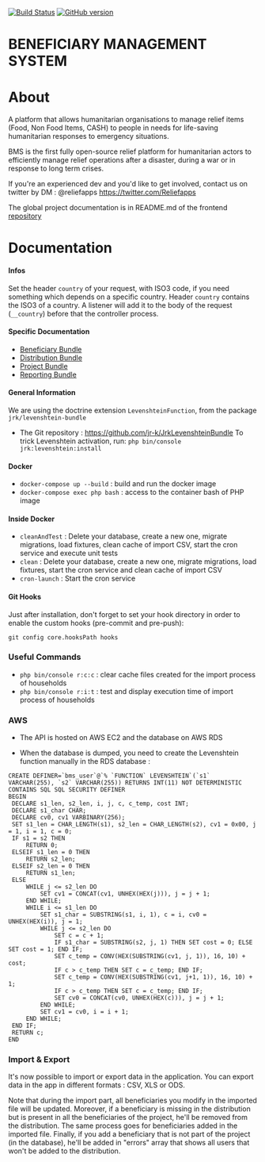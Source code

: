 [![Build Status](https://travis-ci.org/ReliefApplications/bms_api.svg?branch=dev)](https://travis-ci.org/ReliefApplications/bms_api)
[![GitHub version](https://badge.fury.io/gh/ReliefApplications%2Fbms_api.svg)](https://badge.fury.io/gh/ReliefApplications%2Fbms_api)

BENEFICIARY MANAGEMENT SYSTEM
==============

# About

A platform that allows humanitarian organisations to manage relief items (Food, Non Food Items, CASH) to people in needs for life-saving humanitarian responses to emergency situations.

BMS is the first fully open-source relief platform for humanitarian actors to efficiently manage relief operations after a disaster, during a war or in response to long term crises. 

If you're an experienced dev and you'd like to get involved, contact us on twitter by DM : @reliefapps https://twitter.com/Reliefapps

The global project documentation is in README.md of the frontend [repository](https://github.com/ReliefApplications/bms_front)

# Documentation
 
#### Infos

Set the header `country` of your request, with ISO3 code, if you need something which depends on a specific country.
Header `country` contains the ISO3 of a country. A listener will add it to the body of the request (`__country`)
before that the controller process.

#### Specific Documentation
- [Beneficiary Bundle](src/BeneficiaryBundle/README.md)
- [Distribution Bundle](src/DistributionBundle/README.md)
- [Project Bundle](src/ProjectBundle/README.md)
- [Reporting Bundle](src/ReportingBundle/README.md)

#### General Information

We are using the doctrine extension `LevenshteinFunction`, from the package `jrk/levenshtein-bundle`
- The Git repository : https://github.com/jr-k/JrkLevenshteinBundle
To trick Levenshtein activation, run: `php bin/console jrk:levenshtein:install`

#### Docker

- `docker-compose up --build` : build and run the docker image
- `docker-compose exec php bash` : access to the container bash of PHP image

#### Inside Docker

- `cleanAndTest` : Delete your database, create a new one, migrate migrations, load fixtures, clean cache of import CSV, start the cron service and execute unit tests
- `clean` : Delete your database, create a new one, migrate migrations, load fixtures, start the cron service and clean cache of import CSV
- `cron-launch` : Start the cron service

#### Git Hooks

Just after installation, don't forget to set your hook directory in order to enable the custom hooks (pre-commit and pre-push):

`git config core.hooksPath hooks`

### Useful Commands

- `php bin/console r:c:c` : clear cache files created for the import process of households
- `php bin/console r:i:t` : test and display execution time of import process of households

### AWS

- The API is hosted on AWS EC2 and the database on AWS RDS

- When the database is dumped, you need to create the Levenshtein function manually in the RDS database :
```
CREATE DEFINER=`bms_user`@`% `FUNCTION` LEVENSHTEIN`(`s1` VARCHAR(255), `s2` VARCHAR(255)) RETURNS INT(11) NOT DETERMINISTIC CONTAINS SQL SQL SECURITY DEFINER
BEGIN
 DECLARE s1_len, s2_len, i, j, c, c_temp, cost INT;
 DECLARE s1_char CHAR;
 DECLARE cv0, cv1 VARBINARY(256);
 SET s1_len = CHAR_LENGTH(s1), s2_len = CHAR_LENGTH(s2), cv1 = 0x00, j = 1, i = 1, c = 0;
 IF s1 = s2 THEN
     RETURN 0;
 ELSEIF s1_len = 0 THEN
     RETURN s2_len;
 ELSEIF s2_len = 0 THEN
     RETURN s1_len;
 ELSE
     WHILE j <= s2_len DO
         SET cv1 = CONCAT(cv1, UNHEX(HEX(j))), j = j + 1;
     END WHILE;
     WHILE i <= s1_len DO
         SET s1_char = SUBSTRING(s1, i, 1), c = i, cv0 = UNHEX(HEX(i)), j = 1;
         WHILE j <= s2_len DO
             SET c = c + 1;
             IF s1_char = SUBSTRING(s2, j, 1) THEN SET cost = 0; ELSE SET cost = 1; END IF;
             SET c_temp = CONV(HEX(SUBSTRING(cv1, j, 1)), 16, 10) + cost;
             IF c > c_temp THEN SET c = c_temp; END IF;
             SET c_temp = CONV(HEX(SUBSTRING(cv1, j+1, 1)), 16, 10) + 1;
             IF c > c_temp THEN SET c = c_temp; END IF;
             SET cv0 = CONCAT(cv0, UNHEX(HEX(c))), j = j + 1;
         END WHILE;
         SET cv1 = cv0, i = i + 1;
     END WHILE;
 END IF;
 RETURN c;
END
```

### Import & Export

It's now possible to import or export data in the application. You can export data in the app in different formats : CSV, XLS or ODS.

Note that during the import part, all beneficiaries you modify in the imported file will be updated. Moreover, if a beneficiary is missing in the distribution but is present in all the beneficiaries of the project, he'll be removed from the distribution. 
The same process goes for beneficiaries added in the imported file. Finally, if you add a beneficiary that is not part of the project (in the database), he'll be added in "errors" array that shows all users that won't be added to the distribution.
